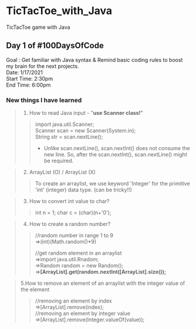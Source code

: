 # TicTacToe_with_Java
TicTacToe game with Java


## Day 1 of #100DaysOfCode
Goal : Get familiar with Java syntax & Remind basic coding rules to boost my brain for the next projects.          
Date: 1/17/2021            
Start Time: 2:30pm         
End Time: 6:00pm           

### New things I have learned 
> 1. How to read Java input - "**use Scanner class!**"
>> import java.util.Scanner;    
>> Scanner scan = new Scanner(System.in);    
>> String str = scan.nextLine();    
>> * Unlike scan.nextLine(), scan.nextInt() does not consume the new line. So, after the scan.nextInt(), scan.nextLine() might be required.



>2. ArrayList<Integer> (O) / ArrayList<int> (X)
  >> To create an arraylist, we use keyword 'Integer' for the primitive 'int' (integer) data type. (can be tricky!!)



>3. How to convert int value to char?
>> int n = 1;
>> char c = (char)(n+'0');

>4. How to create a random number?
>> //random number in range 1 to 9               
>> =>(int)(Math.random()*9)
>> 
>> //get random element in an arraylist                       
>> =>import java.util.Rnadom;                        
>> =>Random random = new Random();                         
>> =>**[ArrayList].get(random.nextInt([ArrayList].size());**         



>5.How to remove an element of an arraylist with the integer value of the element
>> //removing an element by index            
>> =>[ArrayList].remove(index);        
>> //removing an element by integer value          
>> =>[ArrayList].remove(Integer.valueOf(value));           
